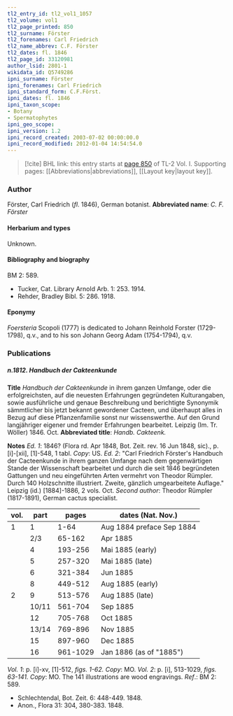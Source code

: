```yaml
---
tl2_entry_id: tl2_vol1_1057
tl2_volume: vol1
tl2_page_printed: 850
tl2_surname: Förster
tl2_forenames: Carl Friedrich
tl2_name_abbrev: C.F. Förster
tl2_dates: fl. 1846
tl2_page_id: 33120981
author_lsid: 2801-1
wikidata_id: Q5749286
ipni_surname: Förster
ipni_forenames: Carl Friedrich
ipni_standard_form: C.F.Först.
ipni_dates: fl. 1846
ipni_taxon_scope: 
- Botany
- Spermatophytes
ipni_geo_scope: 
ipni_version: 1.2
ipni_record_created: 2003-07-02 00:00:00.0
ipni_record_modified: 2012-01-04 14:54:54.0
---
```



> [!cite] BHL link: this entry starts at [page 850](https://www.biodiversitylibrary.org/page/33120981) of TL-2 Vol. I.
> Supporting pages: [[Abbreviations|abbreviations]], [[Layout key|layout key]].

### Author

Förster, Carl Friedrich (*fl*. 1846), German botanist.
**Abbreviated name**: *C. F. Förster*

#### Herbarium and types

Unknown.

#### Bibliography and biography

BM 2: 589.
- Tucker, Cat. Library Arnold Arb. 1: 253. 1914.
- Rehder, Bradley Bibl. 5: 286. 1918.

#### Eponymy

*Foersteria* Scopoli (1777) is dedicated to Johann Reinhold Forster (1729-1798), q.v., and to his son Johann Georg Adam (1754-1794), q.v.

### Publications

##### n.1812. Handbuch der Cakteenkunde

**Title**
*Handbuch der Cakteenkunde* in ihrem ganzen Umfange, oder die erfolgreichsten, auf die neuesten Erfahrungen gegründeten Kulturangaben, sowie ausführliche und genaue Beschreibung und berichtigte Synonymik sämmtlicher bis jetzt bekannt gewordener Cacteen, und überhaupt alles in Bezug auf diese Pflanzenfamilie sonst nur wissenswerthe. Auf den Grund langjähriger eigener und fremder Erfahrungen bearbeitet. Leipzig (Im. Tr. Wöller) 1846. Oct.
**Abbreviated title**: *Handb. Cakteenk.*

**Notes**
*Ed. 1*: 1846? (Flora rd. Apr 1848, Bot. Zeit. rev. 16 Jun 1848, sic)., p. \[i\]-\[xii\], \[1\]-548, 1 tabl. *Copy*: US.
*Ed. 2*: "Carl Friedrich Förster's Handbuch der Cacteenkunde in ihrem ganzen Umfange nach dem gegenwärtigen Stande der Wissenschaft bearbeitet und durch die seit 1846 begründeten Gattungen und neu eingeführten Arten vermehrt von Theodor Rümpler. Durch 140 Holzschnitte illustriert. Zweite, gänzlich umgearbeitete Auflage." Leipzig (id.) \[1884\]-1886, 2 vols. Oct.
*Second author*: Theodor Rümpler (1817-1891), German cactus specialist.

|vol.	|part	|pages	|dates (Nat. Nov.)|
|---	|---	|---	|---	|
|1	|1	|1-64	|Aug 1884 preface Sep 1884|
|	|2/3	|65-162	|Apr 1885|
|	|4	|193-256	|Mai 1885 (early)|
|	|5	|257-320	|Mai 1885 (late)|
|	|6	|321-384	|Jun 1885|
|	|8	|449-512	|Aug 1885 (early)|
|2	|9	|513-576	|Aug 1885 (late)|
|	|10/11	|561-704	|Sep 1885|
|	|12	|705-768	|Oct 1885|
|	|13/14	|769-896	|Nov 1885|
|	|15	|897-960	|Dec 1885|
|	|16	|961-1029	|Jan 1886 (as of "1885")|

*Vol. 1*: p. \[i\]-xv, \[1\]-512, *figs. 1-62. Copy*: MO.
*Vol. 2*: p. \[i\], 513-1029, *figs. 63-141. Copy*: MO.
The 141 illustrations are wood engravings.
*Ref*.: BM 2: 589.
- Schlechtendal, Bot. Zeit. 6: 448-449. 1848.
- Anon., Flora 31: 304, 380-383. 1848.

